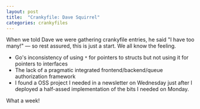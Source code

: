 ```yaml
---
layout: post
title:  "Crankyfile: Dave Squirrel"
categories: crankyfiles
---
```


When we told Dave we were gathering crankyfile entries, he said "I have too many!" — so rest assured, this is just a start. We all know the feeling.

- Go's inconsistency of using `*` for pointers to structs but not using it for pointers to interfaces
- The lack of a pragmatic integrated frontend/backend/queue authorization framework
- I found a OSS project I needed in a newsletter on Wednesday just after I deployed a half-assed implementation of the bits I needed on Monday.

What a week!
